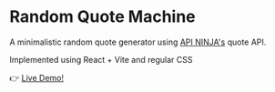 # Random Quote Machine

A minimalistic random quote generator using [API NINJA's](https://api-ninjas.com/) quote API.

Implemented using React + Vite and regular CSS

👉 [Live Demo!]()

